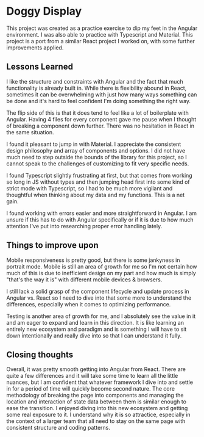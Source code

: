 # Doggy Display

This project was created as a practice exercise to dip my feet in the Angular environment. I was also able to practice with Typescript and Material. This project is a port from a similar React project I worked on, with some further improvements applied.

## Lessons Learned

I like the structure and constraints with Angular and the fact that much functionality is already built in. While there is flexibility abound in React, sometimes it can be overwhelming with just how many ways something can be done and it's hard to feel confident I'm doing something the right way.  

The flip side of this is that it does tend to feel like a lot of boilerplate with Angular. Having 4 files for every component gave me pause when I thought of breaking a component down further. There was no hesitation in React in the same situation.

I found it pleasant to jump in with Material. I appreciate the consistent design philosophy and array of components and options. I did not have much need to step outside the bounds of the library for this project, so I cannot speak to the challenges of customizing to fit very specific needs.

I found Typescript slightly frustrating at first, but that comes from working so long in JS without types and then jumping head first into some kind of strict mode with Typescript, so I had to be much more vigilant and thoughtful when thinking about my data and my functions. This is a net gain.  

I found working with errors easier and more straightforward in Angular. I am unsure if this has to do with Angular specifically or if it is due to how much attention I've put into researching proper error handling lately.

## Things to improve upon

Mobile responsiveness is pretty good, but there is some jankyness in portrait mode. Mobile is still an area of growth for me so I'm not certain how much of this is due to inefficient design on my part and how much is simply "that's the way it is" with different mobile devices & browsers.

I still lack a solid grasp of the component lifecycle and update process in Angular vs. React so I need to dive into that some more to understand the differences, especially when it comes to optimizing performance.

Testing is another area of growth for me, and I absolutely see the value in it and am eager to expand and learn in this direction. It is like learning an entirely new ecosystem and paradigm and is something I will have to sit down intentionally and really dive into so that I can understand it fully.

## Closing thoughts

Overall, it was pretty smooth getting into Angular from React. There are quite a few differences and it will take some time to learn all the little nuances, but I am confident that whatever framework I dive into and settle in for a period of time will quickly become second nature. The core methodology of breaking the page into components and managing the location and interaction of state data between them is similar enough to ease the transition. I enjoyed diving into this new ecosystem and getting some real exposure to it. I understand why it is so attractice, especially in the context of a larger team that all need to stay on the same page with consistent structure and coding patterns.
